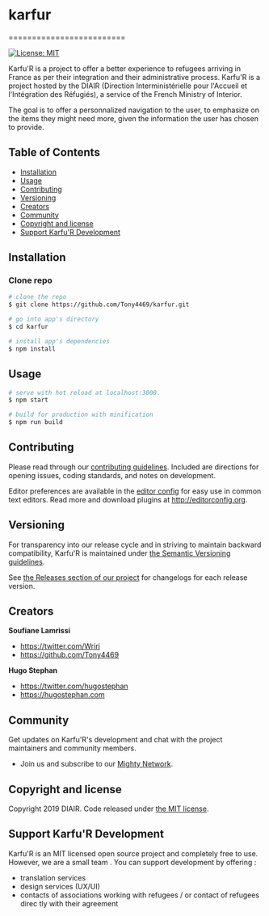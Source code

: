 # karfur
=========================

[![License: MIT](https://img.shields.io/badge/License-MIT-yellow.svg)](https://opensource.org/licenses/MIT)

Karfu'R is a project to offer a better experience to refugees arriving in France as per their integration and their administrative process. Karfu'R is a project hosted by the DIAIR (Direction Interministérielle pour l'Accueil et l'Intégration des Réfugiés), a service of the French Ministry of Interior.

The goal is to offer a personnalized navigation to the user, to emphasize on the items they might need more, given the information the user has chosen to provide.

## Table of Contents

* [Installation](#installation)
* [Usage](#usage)
* [Contributing](#contributing)
* [Versioning](#versioning)
* [Creators](#creators)
* [Community](#community)
* [Copyright and license](#license)
* [Support Karfu'R Development](#support-karfur-development)

## Installation

### Clone repo

``` bash
# clone the repo
$ git clone https://github.com/Tony4469/karfur.git

# go into app's directory
$ cd karfur

# install app's dependencies
$ npm install
```

## Usage

``` bash
# serve with hot reload at localhost:3000.
$ npm start

# build for production with minification
$ npm run build
```

## Contributing

Please read through our [contributing guidelines](https://github.com/Tony4469/karfur/blob/master/CONTRIBUTING.md). Included are directions for opening issues, coding standards, and notes on development.

Editor preferences are available in the [editor config](https://github.com/Tony4469/karfur/blob/master/.editorconfig) for easy use in common text editors. Read more and download plugins at <http://editorconfig.org>.

## Versioning

For transparency into our release cycle and in striving to maintain backward compatibility, Karfu'R is maintained under [the Semantic Versioning guidelines](http://semver.org/).

See [the Releases section of our project](https://github.com/Tony4469/karfur/releases) for changelogs for each release version.

## Creators

**Soufiane Lamrissi**

* <https://twitter.com/Wriri>
* <https://github.com/Tony4469>

**Hugo Stephan**

* <https://twitter.com/hugostephan>
* <https://hugostephan.com>

## Community

Get updates on Karfu'R's development and chat with the project maintainers and community members.

- Join us and subscribe to our [Mighty Network](https://agi-r.mn.co).

## Copyright and license

Copyright 2019 DIAIR. Code released under [the MIT license](https://github.com/Tony4469/karfur/blob/master/LICENSE).

## Support Karfu'R Development

Karfu'R is an MIT licensed open source project and completely free to use. However, we are a small team . You can support development by offering :
* translation services
* design services (UX/UI)
* contacts of associations working with refugees / or contact of refugees direc tly with their agreement
